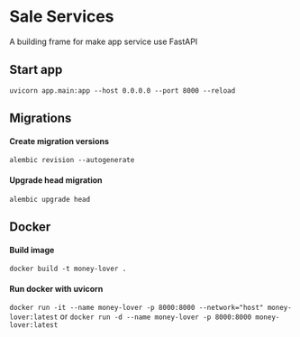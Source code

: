 # Sale Services
A building frame for make app service use FastAPI
## Start app
`uvicorn app.main:app --host 0.0.0.0 --port 8000 --reload`
## Migrations
#### Create migration versions
`alembic revision --autogenerate`
#### Upgrade head migration
`alembic upgrade head`
## Docker
#### Build image
`docker build -t money-lover .`
#### Run docker with uvicorn
`docker run -it --name money-lover -p 8000:8000 --network="host" money-lover:latest`
or `docker run -d --name money-lover -p 8000:8000 money-lover:latest`

